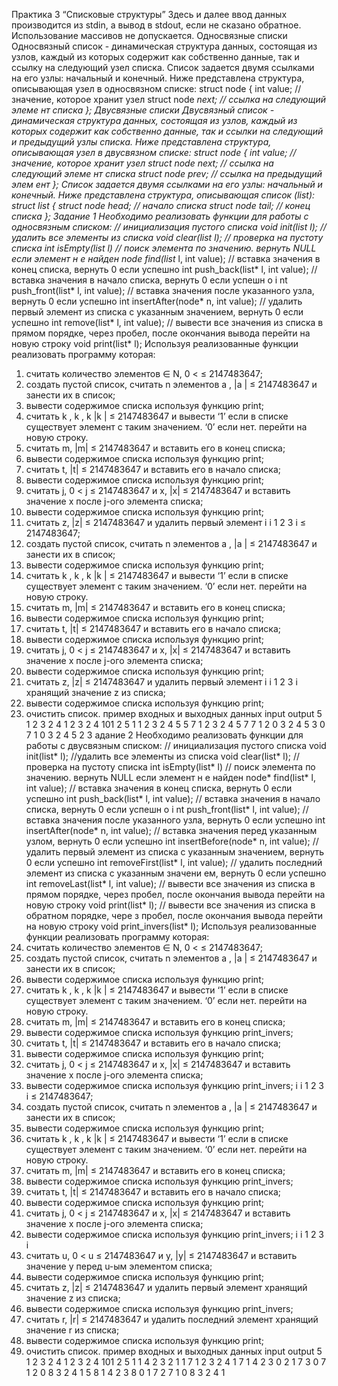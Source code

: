 Практика 3 “Списковые
структуры”
Здесь и далее ввод данных производится из stdin, а вывод в stdout,
если
не сказано обратное. Использование массивов не допускается.
Односвязные списки
Односвязный список - динамическая структура данных, состоящая
из узлов, каждый из которых содержит как собственно данные, так
и ссылку на следующий узел списка. Список задается двумя
ссылками на его узлы: начальный и конечный.
Ниже представлена структура, описывающая узел в односвязном
списке:
struct node
{
int value; // значение, которое хранит
узел
struct node *next; // ссылка на следующий элеме
нт списка
};
Двусвязные списки
Двусвязный список - динамическая структура данных, состоящая из
узлов, каждый из которых содержит как собственно данные, так и
ссылки на следующий и предыдущий узлы списка.
Ниже представлена структура, описывающая узел в двусвязном
списке:
struct node
{
int value; // значение, которое хранит
узел
struct node *next; // ссылка на следующий элеме
нт списка
struct node *prev; // ссылка на предыдущий элем
ент
};
Список задается двумя ссылками на его узлы: начальный и
конечный.
Ниже представлена структура, описывающая список (list):
struct list
{
struct node *head; // начало списка
struct node *tail; // конец списка
};
Задание 1
Необходимо реализовать функции для работы с односвязным
списком:
// инициализация пустого списка
void init(list* l);
//удалить все элементы из списка
void clear(list* l);
// проверка на пустоту списка
int isEmpty(list* l)
// поиск элемента по значению. вернуть NULL если элемент н
е найден
node* find(list* l, int value);
// вставка значения в конец списка, вернуть 0 если успешно
int push_back(list* l, int value);
// вставка значения в начало списка, вернуть 0 если успешн
о i
nt push_front(list* l, int value);
// вставка значения после указанного узла, вернуть 0 если
успешно
int insertAfter(node* n, int value);
// удалить первый элемент из списка с указанным значением,
вернуть 0 если успешно
int remove(list* l, int value);
// вывести все значения из списка в прямом порядке, через
пробел, после окончания вывода перейти на новую строку
void print(list* l);
Используя реализованные функции реализовать программу которая:
1. считать количество элементов  ∈ N, 0 < ≤ 2147483647;
2. создать пустой список, считать n элементов a , |a | ≤
2147483647 и занести их в список;
3. вывести содержимое списка используя функцию print;
4. считать k , k , k |k | ≤ 2147483647 и вывести ‘1’ если в
списке существует элемент с таким значением. ‘0’ если нет.
перейти на новую строку.
5. считать m, |m| ≤ 2147483647 и вставить его в конец списка;
6. вывести содержимое списка используя функцию print;
7. считать t, |t| ≤ 2147483647 и вставить его в начало списка;
8. вывести содержимое списка используя функцию print;
9. считать j, 0 < j ≤ 2147483647 и x, |x| ≤ 2147483647 и вставить
значение x после j-ого элемента списка;
10. вывести содержимое списка используя функцию print;
11. считать z, |z| ≤ 2147483647 и удалить первый элемент
i i
1 2 3 i ≤ 2147483647;
2. создать пустой список, считать n элементов a , |a | ≤
2147483647 и занести их в список;
3. вывести содержимое списка используя функцию print;
4. считать k , k , k |k | ≤ 2147483647 и вывести ‘1’ если в
списке существует элемент с таким значением. ‘0’ если нет.
перейти на новую строку.
5. считать m, |m| ≤ 2147483647 и вставить его в конец списка;
6. вывести содержимое списка используя функцию print;
7. считать t, |t| ≤ 2147483647 и вставить его в начало списка;
8. вывести содержимое списка используя функцию print;
9. считать j, 0 < j ≤ 2147483647 и x, |x| ≤ 2147483647 и вставить
значение x после j-ого элемента списка;
10. вывести содержимое списка используя функцию print;
11. считать z, |z| ≤ 2147483647 и удалить первый элемент
i i
1 2 3 i
хранящий значение z из списка;
12. вывести содержимое списка используя функцию print;
13. очистить список.
пример входных и выходных данных
input output
5 1 2 3 2 4
1 2 3 2 4 101
2 5 1 1 2 3 2 4 5
5 7 1 2 3 2 4 5
7 7 1 2 0 3 2 4 5
3 0 7 1 0 3 2 4 5
2 З
адание 2
Необходимо реализовать функции для работы с двусвязным
списком:
// инициализация пустого списка
void init(list* l);
//удалить все элементы из списка
void clear(list* l);
// проверка на пустоту списка
int isEmpty(list* l)
// поиск элемента по значению. вернуть NULL если элемент н
е найден
node* find(list* l, int value);
// вставка значения в конец списка, вернуть 0 если успешно
int push_back(list* l, int value);
// вставка значения в начало списка, вернуть 0 если успешн
о i
nt push_front(list* l, int value);
// вставка значения после указанного узла, вернуть 0 если
успешно
int insertAfter(node* n, int value);
// вставка значения перед указанным узлом, вернуть 0 если
успешно
int insertBefore(node* n, int value);
// удалить первый элемент из списка с указанным значением,
вернуть 0 если успешно
int removeFirst(list* l, int value);
// удалить последний элемент из списка с указанным значени
ем, вернуть 0 если успешно
int removeLast(list* l, int value);
// вывести все значения из списка в прямом порядке, через
пробел, после окончания вывода перейти на новую строку
void print(list* l);
// вывести все значения из списка в обратном порядке, чере
з пробел, после окончания вывода перейти на новую строку
void print_invers(list* l);
Используя реализованные функции реализовать программу которая:
1. считать количество элементов  ∈ N, 0 < ≤ 2147483647;
2. создать пустой список, считать n элементов a , |a | ≤
2147483647 и занести их в список;
3. вывести содержимое списка используя функцию print;
4. считать k , k , k |k | ≤ 2147483647 и вывести ‘1’ если в
списке существует элемент с таким значением. ‘0’ если нет.
перейти на новую строку.
5. считать m, |m| ≤ 2147483647 и вставить его в конец списка;
6. вывести содержимое списка используя функцию print_invers;
7. считать t, |t| ≤ 2147483647 и вставить его в начало списка;
8. вывести содержимое списка используя функцию print;
9. считать j, 0 < j ≤ 2147483647 и x, |x| ≤ 2147483647 и вставить
значение x после j-ого элемента списка;
10. вывести содержимое списка используя функцию print_invers;
i i
1 2 3 i ≤ 2147483647;
2. создать пустой список, считать n элементов a , |a | ≤
2147483647 и занести их в список;
3. вывести содержимое списка используя функцию print;
4. считать k , k , k |k | ≤ 2147483647 и вывести ‘1’ если в
списке существует элемент с таким значением. ‘0’ если нет.
перейти на новую строку.
5. считать m, |m| ≤ 2147483647 и вставить его в конец списка;
6. вывести содержимое списка используя функцию print_invers;
7. считать t, |t| ≤ 2147483647 и вставить его в начало списка;
8. вывести содержимое списка используя функцию print;
9. считать j, 0 < j ≤ 2147483647 и x, |x| ≤ 2147483647 и вставить
значение x после j-ого элемента списка;
10. вывести содержимое списка используя функцию print_invers;
i i
1 2 3 i
11. считать u, 0 < u ≤ 2147483647 и y, |y| ≤ 2147483647 и
вставить значение y перед u-ым элементом списка;
12. вывести содержимое списка используя функцию print;
13. считать z, |z| ≤ 2147483647 и удалить первый элемент
хранящий значение z из списка;
14. вывести содержимое списка используя функцию print_invers;
15. считать r, |r| ≤ 2147483647 и удалить последний элемент
хранящий значение r из списка;
16. вывести содержимое списка используя функцию print;
17. очистить список.
пример входных и выходных данных
input output
5 1 2 3 2 4
1 2 3 2 4 101
2 5 1 1 4 2 3 2 1
1 7 1 2 3 2 4 1
7 1 4 2 3 0 2 1 7
3 0 7 1 2 0 8 3 2 4 1
5 8 1 4 2 3 8 0 1 7
2 7 1 0 8 3 2 4
1
